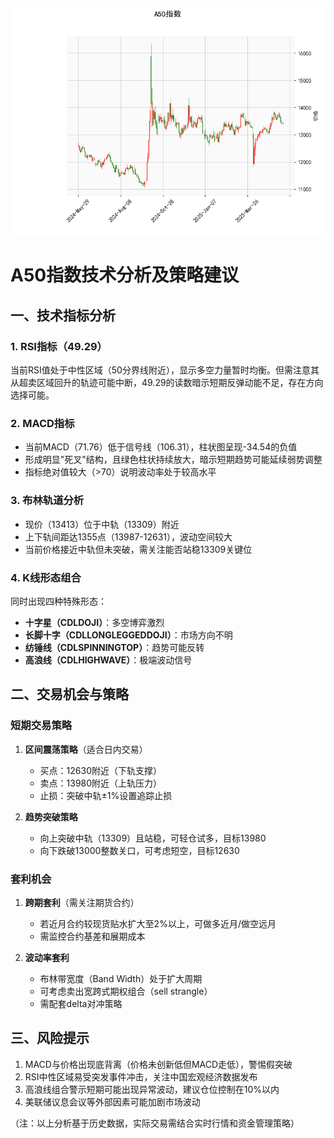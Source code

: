 ![图](A50.png)



# A50指数技术分析及策略建议

## 一、技术指标分析

### 1. RSI指标（49.29）
当前RSI值处于中性区域（50分界线附近），显示多空力量暂时均衡。但需注意其从超卖区域回升的轨迹可能中断，49.29的读数暗示短期反弹动能不足，存在方向选择可能。

### 2. MACD指标
- 当前MACD（71.76）低于信号线（106.31），柱状图呈现-34.54的负值
- 形成明显"死叉"结构，且绿色柱状持续放大，暗示短期趋势可能延续弱势调整
- 指标绝对值较大（>70）说明波动率处于较高水平

### 3. 布林轨道分析
- 现价（13413）位于中轨（13309）附近
- 上下轨间距达1355点（13987-12631），波动空间较大
- 当前价格接近中轨但未突破，需关注能否站稳13309关键位

### 4. K线形态组合
同时出现四种特殊形态：
- **十字星（CDLDOJI）**：多空博弈激烈
- **长脚十字（CDLLONGLEGGEDDOJI）**：市场方向不明
- **纺锤线（CDLSPINNINGTOP）**：趋势可能反转
- **高浪线（CDLHIGHWAVE）**：极端波动信号

## 二、交易机会与策略

### 短期交易策略
1. **区间震荡策略**（适合日内交易）
   - 买点：12630附近（下轨支撑）
   - 卖点：13980附近（上轨压力）
   - 止损：突破中轨±1%设置追踪止损

2. **趋势突破策略**
   - 向上突破中轨（13309）且站稳，可轻仓试多，目标13980
   - 向下跌破13000整数关口，可考虑短空，目标12630

### 套利机会
1. **跨期套利**（需关注期货合约）
   - 若近月合约较现货贴水扩大至2%以上，可做多近月/做空远月
   - 需监控合约基差和展期成本

2. **波动率套利**
   - 布林带宽度（Band Width）处于扩大周期
   - 可考虑卖出宽跨式期权组合（sell strangle）
   - 需配套delta对冲策略

## 三、风险提示
1. MACD与价格出现底背离（价格未创新低但MACD走低），警惕假突破
2. RSI中性区域易受突发事件冲击，关注中国宏观经济数据发布
3. 高浪线组合警示短期可能出现异常波动，建议仓位控制在10%以内
4. 美联储议息会议等外部因素可能加剧市场波动

（注：以上分析基于历史数据，实际交易需结合实时行情和资金管理策略）